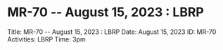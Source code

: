 # MR-70 -- August 15, 2023 : LBRP

Title: MR-70 -- August 15, 2023 : LBRP
Date: August 15, 2023
ID: MR-70
Activities: LBRP
Time: 3pm